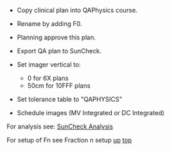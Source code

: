 - Copy clinical plan into QAPhysics course.
- Rename by adding F0.
- Planning approve this plan. 
- Export QA plan to SunCheck.
- Set imager vertical to:

	- 0 for 6X plans
	- 50cm for 10FFF plans

- Set tolerance table to "QAPHYSICS"
- Schedule images (MV Integrated or DC Integrated)


For analysis see: [SunCheck Analysis](SunCheckAnalysis.md)

For setup of Fn see Fraction n setup
[up](README.md)
[top](../README.md)
